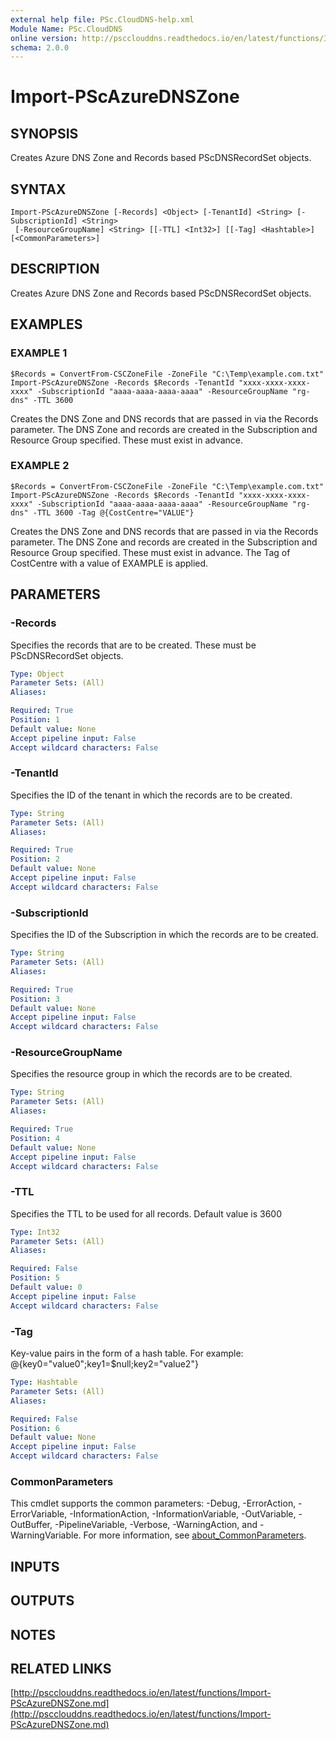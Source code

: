 ```yaml
---
external help file: PSc.CloudDNS-help.xml
Module Name: PSc.CloudDNS
online version: http://pscclouddns.readthedocs.io/en/latest/functions/Import-PScAzureDNSZone.md
schema: 2.0.0
---
```


# Import-PScAzureDNSZone

## SYNOPSIS
Creates Azure DNS Zone and Records based PScDNSRecordSet objects.

## SYNTAX

```
Import-PScAzureDNSZone [-Records] <Object> [-TenantId] <String> [-SubscriptionId] <String>
 [-ResourceGroupName] <String> [[-TTL] <Int32>] [[-Tag] <Hashtable>] [<CommonParameters>]
```

## DESCRIPTION
Creates Azure DNS Zone and Records based PScDNSRecordSet objects.

## EXAMPLES

### EXAMPLE 1
```
$Records = ConvertFrom-CSCZoneFile -ZoneFile "C:\Temp\example.com.txt"
Import-PScAzureDNSZone -Records $Records -TenantId "xxxx-xxxx-xxxx-xxxx" -SubscriptionId "aaaa-aaaa-aaaa-aaaa" -ResourceGroupName "rg-dns" -TTL 3600
```

Creates the DNS Zone and DNS records that are passed in via the Records parameter.
The DNS Zone and records are created in the Subscription and Resource Group specified.
These must exist in advance.

### EXAMPLE 2
```
$Records = ConvertFrom-CSCZoneFile -ZoneFile "C:\Temp\example.com.txt"
Import-PScAzureDNSZone -Records $Records -TenantId "xxxx-xxxx-xxxx-xxxx" -SubscriptionId "aaaa-aaaa-aaaa-aaaa" -ResourceGroupName "rg-dns" -TTL 3600 -Tag @{CostCentre="VALUE"}
```

Creates the DNS Zone and DNS records that are passed in via the Records parameter.
The DNS Zone and records are created in the Subscription and Resource Group specified.
These must exist in advance.
The Tag of CostCentre with a value of EXAMPLE is applied.

## PARAMETERS

### -Records
Specifies the records that are to be created.
These must be PScDNSRecordSet objects.

```yaml
Type: Object
Parameter Sets: (All)
Aliases:

Required: True
Position: 1
Default value: None
Accept pipeline input: False
Accept wildcard characters: False
```

### -TenantId
Specifies the ID of the tenant in which the records are to be created.

```yaml
Type: String
Parameter Sets: (All)
Aliases:

Required: True
Position: 2
Default value: None
Accept pipeline input: False
Accept wildcard characters: False
```

### -SubscriptionId
Specifies the ID of the Subscription in which the records are to be created.

```yaml
Type: String
Parameter Sets: (All)
Aliases:

Required: True
Position: 3
Default value: None
Accept pipeline input: False
Accept wildcard characters: False
```

### -ResourceGroupName
Specifies the resource group in which the records are to be created.

```yaml
Type: String
Parameter Sets: (All)
Aliases:

Required: True
Position: 4
Default value: None
Accept pipeline input: False
Accept wildcard characters: False
```

### -TTL
Specifies the TTL to be used for all records.
Default value is 3600

```yaml
Type: Int32
Parameter Sets: (All)
Aliases:

Required: False
Position: 5
Default value: 0
Accept pipeline input: False
Accept wildcard characters: False
```

### -Tag
Key-value pairs in the form of a hash table.
For example: @{key0="value0";key1=$null;key2="value2"}

```yaml
Type: Hashtable
Parameter Sets: (All)
Aliases:

Required: False
Position: 6
Default value: None
Accept pipeline input: False
Accept wildcard characters: False
```

### CommonParameters
This cmdlet supports the common parameters: -Debug, -ErrorAction, -ErrorVariable, -InformationAction, -InformationVariable, -OutVariable, -OutBuffer, -PipelineVariable, -Verbose, -WarningAction, and -WarningVariable. For more information, see [about_CommonParameters](http://go.microsoft.com/fwlink/?LinkID=113216).

## INPUTS

## OUTPUTS

## NOTES

## RELATED LINKS

[http://pscclouddns.readthedocs.io/en/latest/functions/Import-PScAzureDNSZone.md](http://pscclouddns.readthedocs.io/en/latest/functions/Import-PScAzureDNSZone.md)


